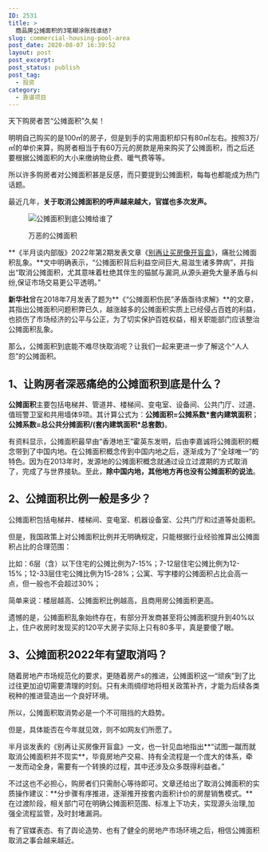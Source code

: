 ```yaml
---
ID: 2531
title: >
  商品房公摊面积的3笔糊涂账找谁结?
slug: commercial-housing-pool-area
post_date: 2020-08-07 16:39:52
layout: post
post_excerpt:
post_status: publish
post_tag:
  - 投资
category:
  - 靠谱项目
---
```

<!-- wp:paragraph -->

天下购房者苦“公摊面积”久矣！

<!-- /wp:paragraph -->

<!-- wp:paragraph -->

明明自己购买的是100㎡的房子，但是到手的实用面积却只有80㎡左右。按照3万/㎡的单价来算，购房者相当于有60万元的房款是用来购买了公摊面积，而之后还要根据公摊面积的大小来缴纳物业费、暖气费等等。

<!-- /wp:paragraph -->

<!-- wp:paragraph -->

所以许多购房者对公摊面积甚是反感，而只要提到公摊面积，每每也都能成为热门话题。

<!-- /wp:paragraph -->

<!-- wp:paragraph -->

最近几年，**关于取消公摊面积的呼声越来越大，官媒也多次发声。**

<!-- /wp:paragraph -->

<!-- wp:image {"id":14122,"sizeSlug":"full","linkDestination":"none"} --><figure class="wp-block-image size-full">

<img src="https://cdn.fendou.la/fendou/2022/03/gongtan.png" alt="公摊面积到底公摊给谁了" class="wp-image-14122" /><figcaption>万恶的公摊面积</figcaption></figure> <!-- /wp:image -->

<!-- wp:paragraph -->

**《半月谈内部版》2022年第2期发表文章《<a href="https://view.inews.qq.com/a/20220213A07VCW00" target="_blank" rel="noreferrer noopener">别再让买房像开盲盒</a>》，痛批公摊面积乱象。**文中明确表示，“公摊面积背后利益空间巨大,易滋生诸多弊病”，并指出“取消公摊面积，尤其意味着杜绝其伴生的猫腻与漏洞,从源头避免大量矛盾与纠纷,保证市场交易更公平透明。”

<!-- /wp:paragraph -->

<!-- wp:paragraph -->

**新华社**曾在2018年7月发表了题为**《“公摊面积伤民”矛盾亟待求解》**的文章，其指出公摊面积问题积弊已久，越涨越多的公摊面积实质上已经侵占百姓的利益，也损伤了市场经济的公平与公正，为了切实保护百姓权益，相关职能部门应该整治公摊面积乱象。

<!-- /wp:paragraph -->

<!-- wp:paragraph -->

那么，公摊面积到底能不难尽快取消呢？让我们一起来更进一步了解这个“人人怨”的公摊面积。

<!-- /wp:paragraph -->

<!-- wp:heading -->

## 1、让购房者深恶痛绝的公摊面积到底是什么？

<!-- /wp:heading -->

<!-- wp:paragraph -->

**公摊面积**主要包括电梯井、管道井、楼梯间、变电室、设备间、公共门厅、过道、值班警卫室和共用墙体9项。其计算公式为：**公摊面积=公摊系数*套内建筑面积**；**公摊系数=总公共分摊面积/(套内建筑面积*总套数)**。

<!-- /wp:paragraph -->

<!-- wp:paragraph -->

有资料显示，公摊面积最早由“香港地王”霍英东发明，后由李嘉诚将公摊面积的概念带到了中国内地。在公摊面积概念传到中国内地之后，逐渐成为了“全球唯一”的特色。因为在2013年时，发源地的公摊面积概念就通过设立过渡期的方式取消了，完成了与世界接轨。至此，**除中国内地，其他地方再也没有公摊面积的说法**。

<!-- /wp:paragraph -->

<!-- wp:heading -->

## 2、公摊面积比例一般是多少？

<!-- /wp:heading -->

<!-- wp:paragraph -->

公摊面积包括电梯井、楼梯间、变电室、机器设备室、公共门厅和过道等处面积。

<!-- /wp:paragraph -->

<!-- wp:paragraph -->

但是，我国政策上对公摊面积比例并无明确规定，只能根据行业经验推算出公摊面积占比的合理范围：

<!-- /wp:paragraph -->

<!-- wp:paragraph -->

比如：6层（含）以下住宅的公摊比例为7-15%；7-12层住宅公摊比例为12-15%；12-33层住宅公摊比例为15-28%；公寓、写字楼的公摊面积占比会高一点，但一般也不会超过30%；

<!-- /wp:paragraph -->

<!-- wp:paragraph -->

简单来说：楼层越高、公摊面积比例越高，且商用房公摊面积更高。

<!-- /wp:paragraph -->

<!-- wp:paragraph -->

遗憾的是，公摊面积乱象始终存在，有部分开发商甚至将公摊面积提升到40%以上，住户收房时发现买的120平大房子实际上只有80多平，真是要傻了眼。

<!-- /wp:paragraph -->

<!-- wp:heading -->

## 3、公摊面积2022年有望取消吗？

<!-- /wp:heading -->

<!-- wp:paragraph -->

随着房地产市场规范化的要求，更随着房产s的推进，公摊面积这一“顽疾”到了比过往更加迫切需要清理的时刻。只有未雨绸缪地将相关政策补齐，才能为后续各类税种的推进营造出一个良好环境。

<!-- /wp:paragraph -->

<!-- wp:paragraph -->

所以，公摊面积取消势必是一个不可阻挡的大趋势。

<!-- /wp:paragraph -->

<!-- wp:paragraph -->

但是，具体能否在今年就见效，则不如网友们所愿了。

<!-- /wp:paragraph -->

<!-- wp:paragraph -->

半月谈发表的《别再让买房像开盲盒》一文，也一针见血地指出**“试图一蹴而就取消公摊面积并不现实**，毕竟房地产交易、持有全流程是一个庞大的体系，牵一发而动全身，需要有一个转换的过程，其中还涉及众多既得利益者。”

<!-- /wp:paragraph -->

<!-- wp:paragraph -->

不过这也不必担心，购房者们只需耐心等待即可。文章还给出了取消公摊面积的实质操作建议：**分步骤有序推进，逐渐推开按套内面积计价的房屋销售模式。**在过渡阶段，相关部门可在明确公摊面积范围、标准上下功夫，实现源头治理,加强全流程监管，及时封堵漏洞。

<!-- /wp:paragraph -->

<!-- wp:paragraph -->

有了官媒表态、有了舆论造势、也有了健全的房地产市场环境之后，相信公摊面积取消之事会越来越近。

<!-- /wp:paragraph -->